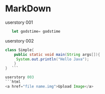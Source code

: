 
# MarkDown
userstory 001

```javascript
   let godstime= godstime
```

userstory 002
```java
class Simple{  
    public static void main(String args[]){  
     System.out.println("Hello Java");  
    }  
}  ```

userstory 003
```html
<a href="file name.img">Upload Image</a>
```
